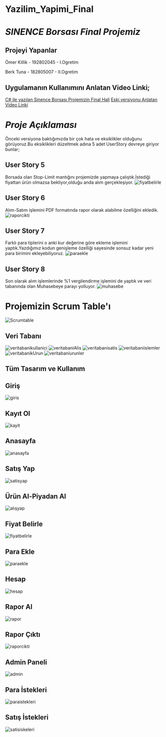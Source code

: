 # Yazilim_Yapimi_Final
# *SINENCE Borsası Final Projemiz*

## Projeyi Yapanlar
Ömer Killik - 192802045 - I.Ogretim

Berk Tuna - 182805007 - II.Ogretim

## Uygulamanın Kullanımını Anlatan Video Linki;
[C# ile yazılan Sinence Borsası Projemizin Final Hali](https://youtu.be/-4vTdCO7WU8)
[Eski versiyonu Anlatan Video Linki](https://youtu.be/OelW3Pob4Rc)
# *Proje Açıklaması*
Önceki versiyona baktığımızda bir çok hata ve eksiklikler olduğunu görüyoruz.Bu eksiklikleri düzeltmek adına 5 adet UserStory devreye giriyor bunlar;
## User Story 5
Borsada olan Stop-Limit mantığını projemizde yapmaya çalıştık.İstediği fiyattan ürün olmazsa bekliyor,olduğu anda alım gerçekleşiyor.
![fiyatbelirle](https://user-images.githubusercontent.com/70074665/122680162-919bd100-d1f6-11eb-89c7-629282ee5b2b.png)

## User Story 6
Alım-Satım işlemini PDF formatında rapor olarak alabilme özelliğini ekledik.
![raporcikti](https://user-images.githubusercontent.com/70074665/122680432-c5c3c180-d1f7-11eb-8bb6-b909ced8f0b1.png)

## User Story 7
Farklı para tiplerini o anki kur değerine göre ekleme işlemini yaptık.Yazdığımız kodun genişleme özelliği sayesinde sonsuz kadar yeni para birimini ekleyebiliyoruz. 
![paraekle](https://user-images.githubusercontent.com/70074665/122680342-4f26c400-d1f7-11eb-9621-fb9ef2ecf0b1.png)
## User Story 8
Son olarak alım işlemlerinde %1 vergilendirme işlemini de yaptık ve veri tabanında olan Muhasebeye parayı yolluyor.
![muhasebe](https://user-images.githubusercontent.com/70074665/122680823-f0af1500-d1f9-11eb-84d0-e96108e81be8.png)

# Projemizin Scrum Table'ı
![Scrumtable](https://user-images.githubusercontent.com/70074665/122679460-a1fe7c80-d1f3-11eb-90ad-4be0a12c4339.png)

## Veri Tabanı
![veritabanikullanici](https://user-images.githubusercontent.com/70074665/122679467-ad51a800-d1f3-11eb-98f0-e46d34c58d5f.png)
![veritabaniAlis](https://user-images.githubusercontent.com/70074665/122679476-b5a9e300-d1f3-11eb-9a91-934f0d6bdb8f.png)
![veritabanisatis](https://user-images.githubusercontent.com/70074665/122679481-bb9fc400-d1f3-11eb-90a4-7b23b9150278.png)
![veritabaniislemler](https://user-images.githubusercontent.com/70074665/122679492-c4909580-d1f3-11eb-9ccf-fe7f882b9cc9.png)
![veritabanikUrun](https://user-images.githubusercontent.com/70074665/122679499-c8bcb300-d1f3-11eb-9c18-7fb455551ee4.png)
![veritabaniurunler](https://user-images.githubusercontent.com/70074665/122679501-ca867680-d1f3-11eb-85d4-7a44246ed088.png)



## Tüm Tasarım ve Kullanım

## Giriş
![giris](https://user-images.githubusercontent.com/70074665/122679720-a11a1a80-d1f4-11eb-9875-9ae2f4053212.png)
## Kayıt Ol
![kayit](https://user-images.githubusercontent.com/70074665/122680216-d6c00300-d1f6-11eb-9531-0d0c8544402f.png)
## Anasayfa
![anasayfa](https://user-images.githubusercontent.com/70074665/122679762-c73fba80-d1f4-11eb-9df0-e62b4e560b5e.png)
## Satış Yap
![satisyap](https://user-images.githubusercontent.com/70074665/122679831-1259cd80-d1f5-11eb-827c-371954c1bf97.png)
## Ürün Al-Piyadan Al
![alışyap](https://user-images.githubusercontent.com/70074665/122680002-e4c15400-d1f5-11eb-972d-6f66d818a52f.png)
## Fiyat Belirle
![fiyatbelirle](https://user-images.githubusercontent.com/70074665/122680162-919bd100-d1f6-11eb-89c7-629282ee5b2b.png)
## Para Ekle
![paraekle](https://user-images.githubusercontent.com/70074665/122680342-4f26c400-d1f7-11eb-9621-fb9ef2ecf0b1.png)
## Hesap
![hesap](https://user-images.githubusercontent.com/70074665/122680352-58179580-d1f7-11eb-93a8-de5a5cd70ff2.png)
## Rapor Al
![rapor](https://user-images.githubusercontent.com/70074665/122680532-4682bd80-d1f8-11eb-8b36-851d535f39c3.png)
## Rapor Çıktı
![raporcikti](https://user-images.githubusercontent.com/70074665/122680432-c5c3c180-d1f7-11eb-8bb6-b909ced8f0b1.png)
## Admin Paneli
![admin](https://user-images.githubusercontent.com/70074665/122680361-5d74e000-d1f7-11eb-91b2-bf5bfa0fe76d.png)
## Para İstekleri
![paraistekleri](https://user-images.githubusercontent.com/70074665/122680493-1c310000-d1f8-11eb-845c-cf0df63edfa4.png)
## Satış İstekleri
![satisiskeleri](https://user-images.githubusercontent.com/70074665/122680497-1e935a00-d1f8-11eb-9bbd-b555956d9353.png)
